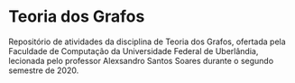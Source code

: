 # Teoria dos Grafos
Repositório de atividades da disciplina de Teoria dos Grafos, ofertada pela Faculdade de Computação da Universidade Federal de Uberlândia, lecionada pelo professor Alexsandro Santos Soares durante o segundo semestre de 2020.
